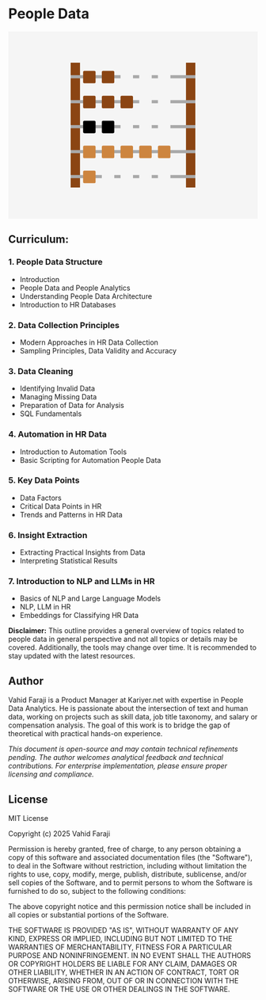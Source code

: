 # People Data

<svg xmlns="http://www.w3.org/2000/svg" viewBox="0 0 400 300">
  <!-- Background - clean white -->
  <rect width="400" height="300" fill="#f5f5f5"/>
  
  <!-- Wooden frame legs -->
  <rect x="100" y="50" width="15" height="200" fill="#8B4513" />
  <rect x="285" y="50" width="15" height="200" fill="#8B4513" />
  
  <!-- Horizontal bars -->
  <rect x="100" y="70" width="200" height="5" fill="#A9A9A9" />
  <rect x="100" y="110" width="200" height="5" fill="#A9A9A9" />
  <rect x="100" y="150" width="200" height="5" fill="#A9A9A9" />
  <rect x="100" y="190" width="200" height="5" fill="#A9A9A9" />
  <rect x="100" y="230" width="200" height="5" fill="#A9A9A9" />
  
  <!-- Beads - Row 1 -->
  <rect x="120" y="63" width="20" height="20" fill="#8B4513" rx="2" ry="2" />
  <rect x="150" y="63" width="20" height="20" fill="#8B4513" rx="2" ry="2" />
  <rect x="180" y="63" width="20" height="20" fill="#f5f5f5" rx="2" ry="2" />
  <rect x="210" y="63" width="20" height="20" fill="#f5f5f5" rx="2" ry="2" />
  <rect x="240" y="63" width="20" height="20" fill="#f5f5f5" rx="2" ry="2" />
  <rect x="270" y="63" width="5" height="20" fill="transparent" />
  
  <!-- Beads - Row 2 -->
  <rect x="120" y="103" width="20" height="20" fill="#8B4513" rx="2" ry="2" />
  <rect x="150" y="103" width="20" height="20" fill="#8B4513" rx="2" ry="2" />
  <rect x="180" y="103" width="20" height="20" fill="#8B4513" rx="2" ry="2" />
  <rect x="210" y="103" width="20" height="20" fill="#f5f5f5" rx="2" ry="2" />
  <rect x="240" y="103" width="20" height="20" fill="#f5f5f5" rx="2" ry="2" />
  
  <!-- Beads - Row 3 -->
  <rect x="120" y="143" width="20" height="20" fill="#000000" rx="2" ry="2" />
  <rect x="150" y="143" width="20" height="20" fill="#000000" rx="2" ry="2" />
  <rect x="180" y="143" width="20" height="20" fill="#f5f5f5" rx="2" ry="2" />
  <rect x="210" y="143" width="20" height="20" fill="#f5f5f5" rx="2" ry="2" />
  <rect x="240" y="143" width="20" height="20" fill="#f5f5f5" rx="2" ry="2" />
  
  <!-- Beads - Row 4 -->
  <rect x="120" y="183" width="20" height="20" fill="#CD853F" rx="2" ry="2" />
  <rect x="150" y="183" width="20" height="20" fill="#CD853F" rx="2" ry="2" />
  <rect x="180" y="183" width="20" height="20" fill="#CD853F" rx="2" ry="2" />
  <rect x="210" y="183" width="20" height="20" fill="#CD853F" rx="2" ry="2" />
  <rect x="240" y="183" width="20" height="20" fill="#CD853F" rx="2" ry="2" />
  
  <!-- Beads - Row 5 -->
  <rect x="120" y="223" width="20" height="20" fill="#CD853F" rx="2" ry="2" />
  <rect x="150" y="223" width="20" height="20" fill="#f5f5f5" rx="2" ry="2" />
  <rect x="180" y="223" width="20" height="20" fill="#f5f5f5" rx="2" ry="2" />
  <rect x="210" y="223" width="20" height="20" fill="#f5f5f5" rx="2" ry="2" />
  <rect x="240" y="223" width="20" height="20" fill="#f5f5f5" rx="2" ry="2" />
</svg>

## Curriculum:

### 1. People Data Structure
* Introduction
* People Data and People Analytics
* Understanding People Data Architecture
* Introduction to HR Databases

### 2. Data Collection Principles
* Modern Approaches in HR Data Collection
* Sampling Principles, Data Validity and Accuracy

### 3. Data Cleaning
* Identifying Invalid Data
* Managing Missing Data
* Preparation of Data for Analysis
* SQL Fundamentals

### 4. Automation in HR Data
* Introduction to Automation Tools
* Basic Scripting for Automation People Data

### 5. Key Data Points
* Data Factors
* Critical Data Points in HR
* Trends and Patterns in HR Data

### 6. Insight Extraction
* Extracting Practical Insights from Data
* Interpreting Statistical Results

### 7. Introduction to NLP and LLMs in HR
* Basics of NLP and Large Language Models
* NLP, LLM in HR
* Embeddings for Classifying HR Data

**Disclaimer:** This outline provides a general overview of topics related to people data in general perspective and not all topics or details may be covered. Additionally, the tools may change over time. It is recommended to stay updated with the latest resources.

## Author

Vahid Faraji is a Product Manager at Kariyer.net with expertise in People Data Analytics. He is passionate about the intersection of text and human data, working on projects such as skill data, job title taxonomy, and salary or compensation analysis. The goal of this work is to bridge the gap of theoretical with practical hands-on experience.

*This document is open-source and may contain technical refinements pending. The author welcomes analytical feedback and technical contributions. For enterprise implementation, please ensure proper licensing and compliance.*

## License

MIT License

Copyright (c) 2025 Vahid Faraji

Permission is hereby granted, free of charge, to any person obtaining a copy
of this software and associated documentation files (the "Software"), to deal
in the Software without restriction, including without limitation the rights
to use, copy, modify, merge, publish, distribute, sublicense, and/or sell
copies of the Software, and to permit persons to whom the Software is
furnished to do so, subject to the following conditions:

The above copyright notice and this permission notice shall be included in all
copies or substantial portions of the Software.

THE SOFTWARE IS PROVIDED "AS IS", WITHOUT WARRANTY OF ANY KIND, EXPRESS OR
IMPLIED, INCLUDING BUT NOT LIMITED TO THE WARRANTIES OF MERCHANTABILITY,
FITNESS FOR A PARTICULAR PURPOSE AND NONINFRINGEMENT. IN NO EVENT SHALL THE
AUTHORS OR COPYRIGHT HOLDERS BE LIABLE FOR ANY CLAIM, DAMAGES OR OTHER
LIABILITY, WHETHER IN AN ACTION OF CONTRACT, TORT OR OTHERWISE, ARISING FROM,
OUT OF OR IN CONNECTION WITH THE SOFTWARE OR THE USE OR OTHER DEALINGS IN THE
SOFTWARE.
